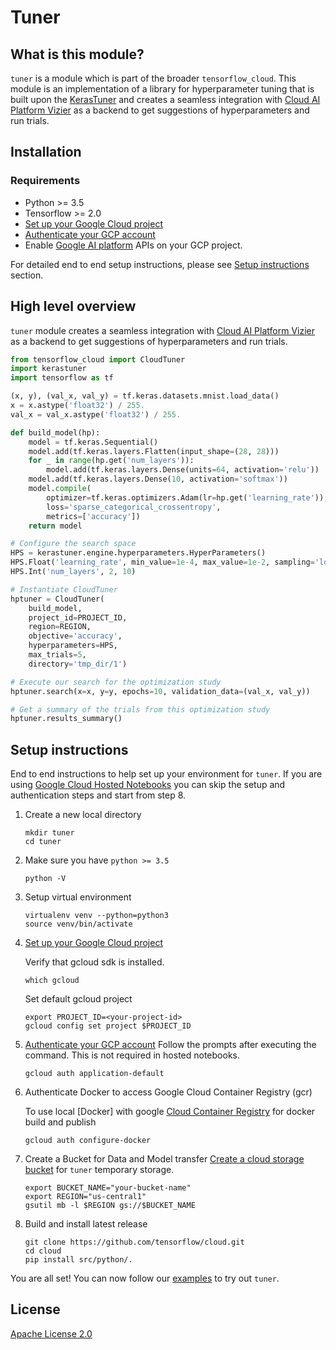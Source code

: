 # Tuner

## What is this module?

`tuner` is a module which is part of the broader `tensorflow_cloud`. This module
is an implementation of a library for hyperparameter tuning that is built upon
the [KerasTuner](https://github.com/keras-team/keras-tuner) and creates a
seamless integration with
[Cloud AI Platform Vizier](https://cloud.google.com/ai-platform/optimizer/docs)
as a backend to get suggestions of hyperparameters and run trials.

## Installation

### Requirements

-   Python >= 3.5
-   Tensorflow >= 2.0
-   [Set up your Google Cloud project](https://cloud.google.com/ai-platform/docs/getting-started-keras#set_up_your_project)
-   [Authenticate your GCP account](https://cloud.google.com/ai-platform/docs/getting-started-keras#authenticate_your_gcp_account)
-   Enable [Google AI platform](https://cloud.google.com/ai-platform/) APIs on
    your GCP project.

For detailed end to end setup instructions, please see
[Setup instructions](#setup-instructions) section.

## High level overview

`tuner` module creates a seamless integration with
[Cloud AI Platform Vizier](https://cloud.google.com/ai-platform/optimizer/docs)
as a backend to get suggestions of hyperparameters and run trials.

```python
from tensorflow_cloud import CloudTuner
import kerastuner
import tensorflow as tf

(x, y), (val_x, val_y) = tf.keras.datasets.mnist.load_data()
x = x.astype('float32') / 255.
val_x = val_x.astype('float32') / 255.

def build_model(hp):
    model = tf.keras.Sequential()
    model.add(tf.keras.layers.Flatten(input_shape=(28, 28)))
    for _ in range(hp.get('num_layers')):
        model.add(tf.keras.layers.Dense(units=64, activation='relu'))
    model.add(tf.keras.layers.Dense(10, activation='softmax'))
    model.compile(
        optimizer=tf.keras.optimizers.Adam(lr=hp.get('learning_rate')),
        loss='sparse_categorical_crossentropy',
        metrics=['accuracy'])
    return model

# Configure the search space
HPS = kerastuner.engine.hyperparameters.HyperParameters()
HPS.Float('learning_rate', min_value=1e-4, max_value=1e-2, sampling='log')
HPS.Int('num_layers', 2, 10)

# Instantiate CloudTuner
hptuner = CloudTuner(
    build_model,
    project_id=PROJECT_ID,
    region=REGION,
    objective='accuracy',
    hyperparameters=HPS,
    max_trials=5,
    directory='tmp_dir/1')

# Execute our search for the optimization study
hptuner.search(x=x, y=y, epochs=10, validation_data=(val_x, val_y))

# Get a summary of the trials from this optimization study
hptuner.results_summary()
```

## Setup instructions

End to end instructions to help set up your environment for `tuner`. If you are
using
[Google Cloud Hosted Notebooks](https://cloud.google.com/ai-platform-notebooks)
you can skip the setup and authentication steps and start from step 8.

1.  Create a new local directory

    ```shell
    mkdir tuner
    cd tuner
    ```

1.  Make sure you have `python >= 3.5`

    ```shell
    python -V
    ```

1.  Setup virtual environment

    ```shell
    virtualenv venv --python=python3
    source venv/bin/activate
    ```

1.  [Set up your Google Cloud project](https://cloud.google.com/ai-platform/docs/getting-started-keras#set_up_your_project)

    Verify that gcloud sdk is installed.

    ```shell
    which gcloud
    ```

    Set default gcloud project

    ```shell
    export PROJECT_ID=<your-project-id>
    gcloud config set project $PROJECT_ID
    ```

1.  [Authenticate your GCP account](https://cloud.google.com/ai-platform/docs/getting-started-keras#authenticate_your_gcp_account)
    Follow the prompts after executing the command. This is not required in
    hosted notebooks.

    ```shell
    gcloud auth application-default
    ```

1.  Authenticate Docker to access Google Cloud Container Registry (gcr)

    To use local [Docker] with google
    [Cloud Container Registry](https://cloud.google.com/container-registry/docs/advanced-authentication)
    for docker build and publish

    ```shell
    gcloud auth configure-docker
    ```

1.  Create a Bucket for Data and Model transfer
    [Create a cloud storage bucket](https://cloud.google.com/ai-platform/docs/getting-started-keras#create_a_bucket)
    for `tuner` temporary storage.

    ```shell
    export BUCKET_NAME="your-bucket-name"
    export REGION="us-central1"
    gsutil mb -l $REGION gs://$BUCKET_NAME
    ```

1.  Build and install latest release

    ```shell
    git clone https://github.com/tensorflow/cloud.git
    cd cloud
    pip install src/python/.
    ```

You are all set! You can now follow our
[examples](https://github.com/tensorflow/cloud/blob/master/src/python/tensorflow_cloud/tuner/tests/examples/ai_platform_vizier_tuner.ipynb)
to try out `tuner`.

## License

[Apache License 2.0](https://github.com/tensorflow/cloud/blob/master/LICENSE)
